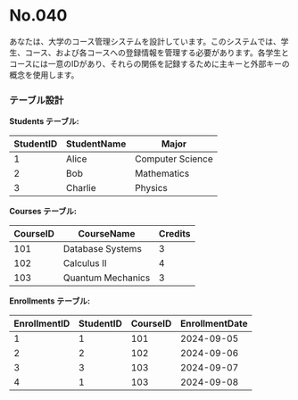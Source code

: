 # No.040

あなたは、大学のコース管理システムを設計しています。このシステムでは、学生、コース、および各コースへの登録情報を管理する必要があります。各学生とコースには一意のIDがあり、それらの関係を記録するために主キーと外部キーの概念を使用します。

### テーブル設計

**Students テーブル:**

| StudentID | StudentName | Major           |
|-----------|-------------|-----------------|
| 1         | Alice       | Computer Science|
| 2         | Bob         | Mathematics     |
| 3         | Charlie     | Physics         |

**Courses テーブル:**

| CourseID | CourseName         | Credits |
|----------|--------------------|---------|
| 101      | Database Systems    | 3       |
| 102      | Calculus II         | 4       |
| 103      | Quantum Mechanics   | 3       |

**Enrollments テーブル:**

| EnrollmentID | StudentID | CourseID | EnrollmentDate |
|--------------|-----------|----------|----------------|
| 1            | 1         | 101      | 2024-09-05     |
| 2            | 2         | 102      | 2024-09-06     |
| 3            | 3         | 103      | 2024-09-07     |
| 4            | 1         | 103      | 2024-09-08     |
